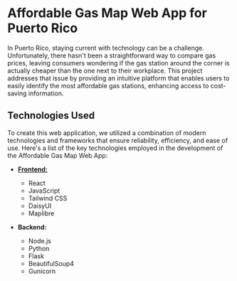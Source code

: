 # Affordable Gas Map Web App for Puerto Rico

In Puerto Rico, staying current with technology can be a challenge. Unfortunately, there hasn't been a straightforward way to compare gas prices, leaving consumers wondering if the gas station around the corner is actually cheaper than the one next to their workplace. This project addresses that issue by providing an intuitive platform that enables users to easily identify the most affordable gas stations, enhancing access to cost-saving information.

## Technologies Used

To create this web application, we utilized a combination of modern technologies and frameworks that ensure reliability, efficiency, and ease of use. Here's a list of the key technologies employed in the development of the Affordable Gas Map Web App:

- [**Frontend:**](https://github.com/ace7806/gas-map/tree/master)
  - React
  - JavaScript
  - Tailwind CSS
  - DaisyUI
  - Maplibre

- **Backend:**
  - Node.js
  - Python
  - Flask
  - BeautifulSoup4
  - Gunicorn
  

  

